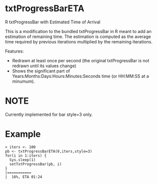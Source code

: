# txtProgressBarETA
R txtProgressBar with Estimated Time of Arrival

This is a modification to the bundled txtProgressBar in R meant to add an estimation of remaining time. The estimation is computed as the average time required by previous iterations multiplied by the remaining iterations.

Features:
+ Redrawn at least once per second (the original txtProgressBar is not redrawn until its values change)
+ Shows the significant part of Years:Months:Days:Hours:Minutes:Seconds time (or HH:MM:SS at a minumum).

# NOTE
Currently implemented for bar style=3 only.

# Example
```
> iters <- 100
pb <- txtProgressBarETA(0,iters,style=3)
for(i in 1:iters) {
  Sys.sleep(1)
  setTxtProgressBar(pb, i)
}
|===========                                                           |  16%, ETA 01:24
````
